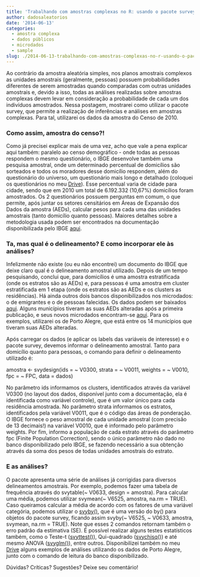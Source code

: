 ```yaml
---
title: 'Trabalhando com amostras complexas no R: usando o pacote survey'
author: dadosaleatorios
date: '2014-06-13'
categories:
  - amostra complexa
  - dados públicos
  - microdados
  - sample
slug: ./2014-06-13-trabalhando-com-amostras-complexas-no-r-usando-o-pacote-survey
---
```


Ao contrário da amostra aleatória simples, nos planos amostrais complexos as unidades amostrais (geralmente, pessoas) possuem probabilidades diferentes de serem amostradas quando comparadas com outras unidades amostrais e, devido a isso, todas as análises realizadas sobre amostras complexas devem levar em consideração a probabilidade de cada um dos indivíduos amostrados. Nessa postagem, mostrarei como utilizar o pacote survey, que permite a realização de inferências e análises em amostras complexas. Para tal, utilizarei os dados da amostra do Censo de 2010.

### Como assim, amostra do censo?!

Como já precisei explicar mais de uma vez, acho que vale a pena explicar aqui também: paralelo ao censo demográfico - onde todas as pessoas respondem o mesmo questionário, o IBGE desenvolve também uma pesquisa amostral, onde um determinado percentual de domicílios são sorteados e todos os moradores desse domicílio respondem, além do questionário do universo, um questionário mais longo e detalhado (coloquei os questionários no meu [Drive](http://goo.gl/gK3l2k)). Esse percentual varia de cidade para cidade, sendo que em 2010 um total de 6.192.332 (10,67%) domicílios foram amostrados. Os 2 questionários possuem perguntas em comum, o que permite, após juntar os setores censitários em Áreas de Expansão dos Dados da amostra (AEDs), calcular pesos para cada uma das unidades amostrais (tanto domicílio quanto pessoas). Maiores detalhes sobre a metodologia usada podem ser encontrados na documentação disponibilizada pelo IBGE [aqui](ftp://ftp.ibge.gov.br/Censos/Censo_Demografico_2010/Resultados_Gerais_da_Amostra/Microdados/Documentacao.zip).

### Ta, mas qual é o delineamento? E como incorporar ele às análises?

Infelizmente não existe (ou eu não encontrei) um documento do IBGE que deixe claro qual é o delineamento amostral utilizado. Depois de um tempo pesquisando, conclui que, para domicílios é uma amostra estratificada (onde os estratos são as AEDs) e, para pessoas é uma amostra em cluster estratificada em 1 etapa (onde os estratos são as AEDs e os clusters as residências). Há ainda outros dois bancos disponibilizados nos microdados: o de emigrantes e o de pessoas falecidas. Os dados podem ser baixados [aqui](ftp://ftp.ibge.gov.br/Censos/Censo_Demografico_2010/Resultados_Gerais_da_Amostra/Microdados/). Alguns municípios tiveram as suas AEDs alteradas após a primeira publicação, e seus novos microdados encontram-se [aqui](ftp://ftp.ibge.gov.br/Censos/Censo_Demografico_2010/Resultados_Gerais_da_Amostra_areas_de_ponderacao/Municipios_com_areas_de_ponderacao_redefinidas/microdados_%2014_municipios_com_areas_redefinidas.zip). Para os exemplos, utilizarei os de Porto Alegre, que está entre os 14 municípios que tiveram suas AEDs alteradas.

Após carregar os dados (e aplicar os labels das variáveis de interesse) e o pacote survey, devemos informar o delineamento amostral. Tanto para domicílio quanto para pessoas, o comando para definir o delineamento utilizado é:

amostra <- svydesign(ids = ~ V0300,  strata = ~ V0011, weights = ~ V0010, fpc = ~ FPC, data = dados)

No parâmetro ids informamos os clusters, identificados através da variável V0300 (no layout dos dados, disponível junto com a documentação, ela é identificada como variável controle), que é um valor único para cada residência amostrada. No parâmetro strata informamos os estratos, identificados pela variável V0011, que é o código das áreas de ponderação. O IBGE fornece o peso amostral de cada unidade amostral (com precisão de 13 decimais!) na variável V0010, que é informado pelo parâmetro weights. Por fim, informo a população de cada estrato através do parâmetro fpc (Finite Population Correction), sendo o único parâmetro não dado no banco disponibilizado pelo IBGE, se fazendo necessário a sua obtenção através da soma dos pesos de todas unidades amostrais do estrato.

### E as análises?

O pacote apresenta uma série de análises já corrigidas para diversos delineamentos amostrais. Por exemplo, podemos fazer uma tabela de frequência através do svytable(~ V0633, design = amostra). Para calcular uma média, podemos utilizar svymean(~ V6525, amostra, na.rm = TRUE). Caso queiramos calcular a média de acordo com os fatores de uma variável categória, podemos utilizar o [svyby()](http://r-survey.r-forge.r-project.org/survey/html/svyby.html), que é uma versão do by() para objetos do pacote survey, ficando assim  svyby(~ V6525, ~ V0633, amostra, svymean, na.rm = TRUE). Note que esses 2 comandos retornam também o erro padrão da estimativa (SE). É possível realizar alguns testes estatísticos também, como o Teste-t ([svyttest()](http://r-survey.r-forge.r-project.org/survey/html/svyttest.html)), Qui-quadrado ([svychisq()](http://r-survey.r-forge.r-project.org/survey/html/svychisq.html)) e até mesmo ANOVA ([svyglm()](http://r-survey.r-forge.r-project.org/survey/html/svyglm.html)), entre outros. Disponibilizei também no meu [Drive](http://goo.gl/gK3l2k) alguns exemplos de análises utilizando os dados de Porto Alegre, junto com o comando de leitura do banco disponibilizado.

Dúvidas? Críticas? Sugestões? Deixe seu comentário!
